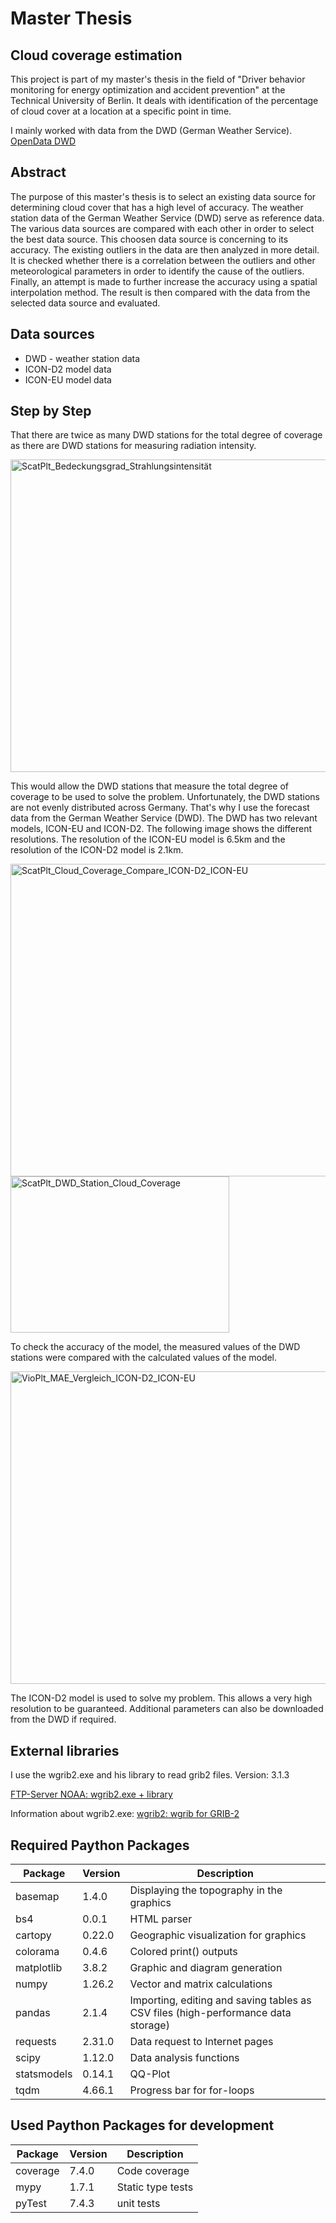 # Master Thesis 
## Cloud coverage estimation
This project is part of my master's thesis in the field of "Driver behavior monitoring for energy optimization and accident prevention" at the Technical University of Berlin. It deals with identification of the percentage of cloud cover at a location at a specific point in time.

I mainly worked with data from the DWD (German Weather Service).
[OpenData DWD](https://opendata.dwd.de/weather/tree.html)

## Abstract
The purpose of this master's thesis is to select an existing data source for determining cloud cover that has a high level of accuracy. The weather station data of the German Weather Service (DWD) serve as reference data. 
The various data sources are compared with each other in order to select the best data source. This choosen data source is concerning to its accuracy. The existing outliers in the data are then analyzed in more detail. It is checked whether there is a correlation between the outliers and other meteorological parameters in order to identify the cause of the outliers. 
Finally, an attempt is made to further increase the accuracy using a spatial interpolation method. The result is then compared with the data from the selected data source and evaluated. 

## Data sources
- DWD - weather station data
- ICON-D2 model data
- ICON-EU model data

## Step by Step
That there are twice as many DWD stations for the total degree of coverage as there are DWD stations for measuring radiation intensity.

<img src="https://github.com/user-attachments/assets/fb6e7276-5782-43b0-b441-ab7b4f2dda6e" alt="ScatPlt_Bedeckungsgrad_Strahlungsintensität" width="600" height="500" ><br>

This would allow the DWD stations that measure the total degree of coverage to be used to solve the problem. Unfortunately, the DWD stations are not evenly distributed across Germany. That's why I use the forecast data from the German Weather Service (DWD). The DWD has two relevant models, ICON-EU and ICON-D2. The following image shows the different resolutions. The resolution of the ICON-EU model is 6.5km and the resolution of the ICON-D2 model is 2.1km.

<img src="https://github.com/user-attachments/assets/e570c1f3-9286-4df0-a91f-c2535f1ab4e6" alt="ScatPlt_Cloud_Coverage_Compare_ICON-D2_ICON-EU" width="600" height="500"><img src="https://github.com/user-attachments/assets/79a1d456-5de8-473f-8636-968b9224ecd1" alt="ScatPlt_DWD_Station_Cloud_Coverage" width="350" height="250"><br>

To check the accuracy of the model, the measured values of the DWD stations were compared with the calculated values of the model. 

<img src="https://github.com/user-attachments/assets/e686d669-0857-4f14-a456-a53f1555195f" alt="VioPlt_MAE_Vergleich_ICON-D2_ICON-EU" width="600" height="500"><br>

The ICON-D2 model is used to solve my problem. This allows a very high resolution to be guaranteed. Additional parameters can also be downloaded from the DWD if required.

## External libraries
I use the wgrib2.exe and his library to read grib2 files.
Version: 3.1.3

[FTP-Server NOAA: wgrib2.exe + library](https://ftp.cpc.ncep.noaa.gov/wd51we/wgrib2/Windows10/)

Information about wgrib2.exe:
[wgrib2: wgrib for GRIB-2](https://www.cpc.ncep.noaa.gov/products/wesley/wgrib2/)

## Required Paython Packages
| Package      | Version      | Description  
|--------------|--------------|--------------
| basemap      | 1.4.0        | Displaying the topography in the graphics
| bs4          | 0.0.1        | HTML parser
| cartopy      | 0.22.0       | Geographic visualization for graphics
| colorama     | 0.4.6        | Colored print() outputs
| matplotlib   | 3.8.2        | Graphic and diagram generation
| numpy        | 1.26.2       | Vector and matrix calculations
| pandas       | 2.1.4        | Importing, editing and saving tables as CSV files (high-performance data storage)
| requests     | 2.31.0       | Data request to Internet pages
| scipy        | 1.12.0       | Data analysis functions
| statsmodels  | 0.14.1       | QQ-Plot
| tqdm         | 4.66.1       | Progress bar for for-loops

## Used Paython Packages for development
| Package      | Version      | Description  
|--------------|--------------|--------------
| coverage     | 7.4.0        | Code coverage
| mypy         | 1.7.1        | Static type tests
| pyTest       | 7.4.3        | unit tests
